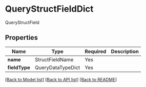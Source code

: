 # QueryStructFieldDict

QueryStructField

## Properties
| Name | Type | Required | Description |
| ------------ | ------------- | ------------- | ------------- |
**name** | StructFieldName | Yes |  |
**fieldType** | QueryDataTypeDict | Yes |  |


[[Back to Model list]](../../../README.md#models-v1-link) [[Back to API list]](../../../README.md#apis-v1-link) [[Back to README]](../../../README.md)
